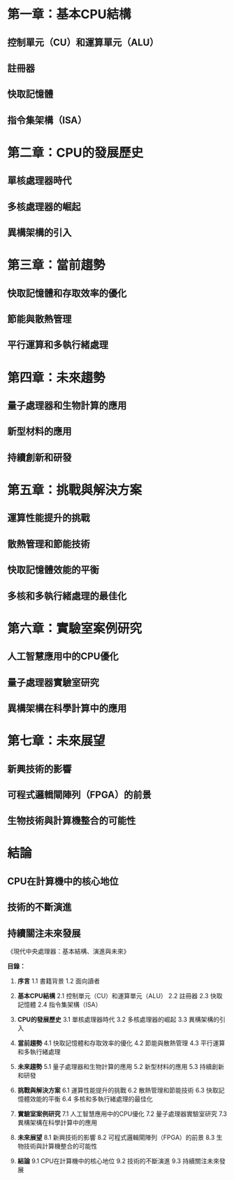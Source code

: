 # 第一章：基本CPU結構
## 控制單元（CU）和運算單元（ALU）
## 註冊器
## 快取記憶體
## 指令集架構（ISA）

# 第二章：CPU的發展歷史
## 單核處理器時代
## 多核處理器的崛起
## 異構架構的引入

# 第三章：當前趨勢
## 快取記憶體和存取效率的優化
## 節能與散熱管理
## 平行運算和多執行緒處理

# 第四章：未來趨勢
## 量子處理器和生物計算的應用
## 新型材料的應用
## 持續創新和研發

# 第五章：挑戰與解決方案
## 運算性能提升的挑戰
## 散熱管理和節能技術
## 快取記憶體效能的平衡
## 多核和多執行緒處理的最佳化

# 第六章：實驗室案例研究
## 人工智慧應用中的CPU優化
## 量子處理器實驗室研究
## 異構架構在科學計算中的應用

# 第七章：未來展望
## 新興技術的影響
## 可程式邏輯閘陣列（FPGA）的前景
## 生物技術與計算機整合的可能性

# 結論
## CPU在計算機中的核心地位
## 技術的不斷演進
## 持續關注未來發展

《現代中央處理器：基本結構、演進與未來》

**目錄：**

1. **序言**
   1.1 書籍背景
   1.2 面向讀者

2. **基本CPU結構**
   2.1 控制單元（CU）和運算單元（ALU）
   2.2 註冊器
   2.3 快取記憶體
   2.4 指令集架構（ISA）

3. **CPU的發展歷史**
   3.1 單核處理器時代
   3.2 多核處理器的崛起
   3.3 異構架構的引入

4. **當前趨勢**
   4.1 快取記憶體和存取效率的優化
   4.2 節能與散熱管理
   4.3 平行運算和多執行緒處理

5. **未來趨勢**
   5.1 量子處理器和生物計算的應用
   5.2 新型材料的應用
   5.3 持續創新和研發

6. **挑戰與解決方案**
   6.1 運算性能提升的挑戰
   6.2 散熱管理和節能技術
   6.3 快取記憶體效能的平衡
   6.4 多核和多執行緒處理的最佳化

7. **實驗室案例研究**
   7.1 人工智慧應用中的CPU優化
   7.2 量子處理器實驗室研究
   7.3 異構架構在科學計算中的應用

8. **未來展望**
   8.1 新興技術的影響
   8.2 可程式邏輯閘陣列（FPGA）的前景
   8.3 生物技術與計算機整合的可能性

9. **結論**
   9.1 CPU在計算機中的核心地位
   9.2 技術的不斷演進
   9.3 持續關注未來發展
